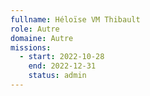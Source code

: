 ```yaml
---
fullname: Héloïse VM Thibault
role: Autre
domaine: Autre
missions:
  - start: 2022-10-28
    end: 2022-12-31
    status: admin
---
```

